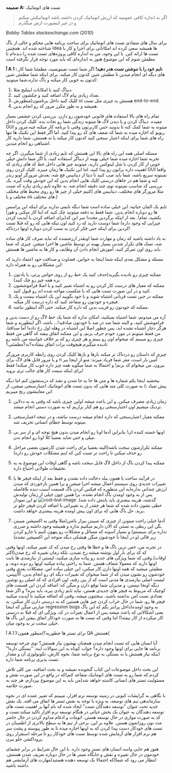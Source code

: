 **ضمیمه A:**
تست های اتوماتیک

> اگر به اندازه کافی عمومیه که ارزش اتوماتیک کردن داشته باشه  اتوماتیکش میکنم و در غیر اینصورت ازش میگذرم
> 
*Bobby Tables stackexchange.com (2010*)

برای سال های متمادی تست های اتوماتیک  برای ساخت برنامه هایی محکم و خالی از باگ شناخته شده اند. همچنین Idea ها همیشه سعی کرده اند امکاناتی برای اجرا و کار با تست ها ارائه کنن.
با این وجود، من به اندازه کافی پروژه‌های تست شده را دیده‌ام تا مطمئن شوم که این موضوع هنوز به اندازه‌ای که باید مورد توجه قرار نگرفته است.

**آ A 1 : تایم خود را با ننوشتن تست هدر دهید!**
اگر شما تست نمینویسید، مطمئنا شما کار های دیگه ای انجام میدین تا مطمئن شین کدتون کار میکنه. برای اینکه شما مطمئن شین کدتون به خوبی کار میکنه و باگ نداره،‌شما میتونید:
1. دیباگ کنید با امکانات اینتلیج مثلا.
2. تعداد زیادی پیام لاگ اضافه کنید و چکشون کنید.
3.  کلیک کنید داخل برنامتون(منظورش ui هستش یه چیزی مثل تست end-to-end.
4. همیشه و به طور مکرر مرور کد رو انجام بدین.

تمام راه های بالا استفاده های قانونی خودشون رو دارن. بررسی کردن چشمی بسیار مفیده. دیباگ کردن و یا دیدن لاگ ها میتونه زندگی شما رو نجات بده. کلیک کردن داخل GUI میتونه به شما کمک کنه تا بدونید حس کاربرتون وقتی با برنامه کار میکنه چیه.مرور و ریویو کد اجازه میده به شما که ضعف های کد رو پیدا کنید. اما اگر فقط این تکنیک ها تنها راه های شما برای اینکه اعتبار سنجی کنید کدتون کار میکنه یا نه هستش، شما دارید کار اشتباهی رو انجام میدین.

مسئله اصلی همه این راه های بالا این هستش که تایم زیادی از شما میگیرن. اگر چه تجربه شما اجازه میده شما خیلی بهینه از دیباگر استفاده کنید، یا اگر شما دانش خیلی خوبی از کار کردن با شل لینوکس دارید، میتونید چیز هایی داخل خط کد های زیادی که اهمیت داره براتون رو پیدا کنید، اما این تکنیک ها زمان میبره. کلیک کردن روی GUI واقعا نمیتونه سریع باشه، شما باید صب کنید تا دیتا از دیتابیس فچ شه، بعدش مرورگر اونو رندر کنه و شما هم در جاهای درستی کلیک هایی انجام بدین که این خودش وقت گیره. یک بررسی کد مناسب نمیتونه توی چند دقیقه انجام شه. به علاوه تایم زیادی نیازه که تست کنیم خیلی از چیز ها رو روی محیط های مختلف( مثلا مرورگر های مختلف، دیتابیس های مختلف و یا os های مختلف.)

تایم یک المان حیاتیه: این خیلی ساده است شما دیگه تایمی ندارید برای اینکه این پراسس ها رو دوباره انجام بدین. شما فقط یه دفعه میتونید چک کنید که اینا کار میکنن و هورا بکشید، تمام!. بعد از اینکه برگردین مجددا سر این کد(برای اضافه کردن یا آپدیت کردن چیزایی که وجود داره) شما دوست دارید که رد کنید اون تیکه هایی که رو که قبلا تست کردین برای اینکه حتی فکر کردن به تست کردن دوباره اونها دردناکه!

به یاد داشته باشید که زمان و مهارت شما اونقدر ارزشمنده که نباید صرف کار های ساده شه، تسک های تکرار شدنی بسیار بهینه تر توسط ماشین ها اجرا میشن. چیزی که شما باید روی اون تمرکز کنید، آموزش انجام دادن آن وظایف و کار ها به ماشین ها هستش.

مسئله و مشکل بعدی اینکه شما اینجا به حواس، قضاوت و صداقت خود اعتماد دارید که این مشکلاتی رو به همراه داره:
1. ممکنه چیزی رو نادیده بگیرید(حذف کنید یک خط رو از روی حواس پرتی، یا یادتون بره همه چیز رو چک کنید)
2. ممکنه که معیار های درست کار کردن رو به اشتباه تعبیر کنید و یا اصلا فراموششون کنید و در این صورت تست هایی که با شکست مواجه شده اند رو قبول کنید.
3. ممکنه در حین تست قربانی اشتباه شوید و با خود بگویید این یک اشتباه نیست و یک فیچره و خودتون رو متقاعد کنید که داره درست کار میکنه.
4. ممکنه که خودتون رو فریب بدین که داره کار میکنه، حتی اگه اینطور نباشه.

آره من میدونم، شما اشتباه نمیکنید، امکان نداره که شما یک خط لاگ رو از دست بدین و فراموشش کنید، و البته شما صد در صد با خودتون صادقید!... باشه، اگر اینطوریه و شما هرگز دچار اشتباه نشده اید، پس چطور اصلا این اشتباه در وهله اول رخ داده! اما صداقتا، من فقط میتونم در مورد خودم حرف بزنم، و این ممکنه اتفاق بیفته که گاهی من فقط چیزی رو میبینم که میخوام اون رو ببینم و هر چیزی رو که بر خلاف خواسته من باشه رو نادیده میگیرم.هیچوقت برات اتفاق نیفتاده؟‌نه؟مطمئنی؟

چیزی که داستان رو دردناک تر میکنه بارها و بارها کلیک کردن روی رابطه کاربری مرورگر و یا مرور فایل های لاگ برای n اٌمین بار است، مغز شما فریاد میزند: منو از اینجا ببر بیرون، من میخوام کد بزنم! و احتمالا به شما میگوید همه چیز داره خوب کار میکنه! فقط برای اینکه سمت کار های جالب تری بروید!

ببخشید اینجا یکم شماره ها و متن ها جا به جا شدن و نشد که درستشون کنم اما دیگه پیش نمیاد :)
به صورت کلی متد هایی که بدون تست های اتوماتیک اعتبارسنجی میشن، از این معایبشون رنج میبریم:
1. زمان زیادی مصرف میکنن، و این باعث میشه اولین چیزی باشه که وقتی به یه ددلاین نزدیک میشیم اون اعتبارسنجی رو هم کنار بزاریم که به صورت دستی انجام میشد.
2. ممکنه معیار اعتبارسنجی که داره انجام میشه درست نباشه، و در نتیجه اعتبارسنجی میتونه توسط خطای انسانی تحریف شه.
3. اونها خسته کننده ان! بنابراین آدما اونا رو انجام میدن بدون هیچ توجه ای و از سر بی میلی و حتی شاید بعضیا کلا اونا رو انجام ندن.
4. ممکنه تکرارشون سخت باشه(البته بعضیا برای راحت شدن کارشون بعضی مراحل رو حذف میکنن تا راحت تر تست کنن که اینم مشکلات خودش رو داره)
5. ممکنه پیدا کردن باگ از داخل لاگ فایل سخت باشه و گاهی اوقات این موضوع به یه تحقیقات طولانی احتیاج داره.
6. در فرآیند ساخت یا همون بیلد دخالت داده نشدن و فقط بعد از اینکه فیچر ها یا تغییرات جدیدی روی سیستم اعمال میشه اجرا میشن و برا همین بازخوردی که میدن ارزش چندانی نداره(به این منظوره که فیکس کردن باگ قسمت آسیب دیده بلافاصله پس از به وجود اومدن باگ انجام نشده، برا همین چون خیلی از زمان تولیدش گذشته، هزینه بیشتری باید بابتش داده شه). 
     ![cost-but-image](https://github.com/farzadafi/Teaching/blob/master/Book/Practical_Unit_Testing_with_JUnit_and_Mockito_2019_Tomek_Kaczanowski/Appendix-A/images/cost-of-bug-fixing.png)
     تو این نمودار خطی نشون داده شده که شما هر چقدر از یه تغییراتی یا اضافه کردن فیچر جلو تر برید، حل باگ هایی که برای اون پیش اومده هزینه بیشتری خواهد داشت.
     
7. آدما خیلی راحت میتونن از چیزی که میبینن بیزار باشن(مثلا وقتی یه اکسپشن میبینن بگن این ربطی به تستی که الان داریم میکنیم نداره و همیشه وجود داشته و ضرری نداره برای سیستم) و بسیار آسونه که مسائل و مشکلات رو پنهون کنیم با جارو کردن زیر قالی (و در اینجا با خودشون میگن هیشکی دیگه متوجه این اکسپشن نشده)

در تجربه من، خفن ترین باگ ها و خطا ها وقتی رخ میدن که کد تغییر میکنه، اونها وقتی که کد برای بار اول نوشته میشه رخ نمیدن، بلکه زمان تغییره که رخ میدن(اکثر اوقات).وقتی که شما  ویژگی های جدید رو پیاده سازی میکنید، لیستی از نیازمندی ها بابت اونها دارید که معمولا شفاف هستن. شما به راحتی پیاده میکنید اونها رو دونه دونه، و مطمئن میشید که همه اونها دارن کار میکنن، این خیلی ساده اس. مشکلات بعدی وقتی خودشون رو نشون میدن که از شما میخوان که تغییرات دیگه ای رو انجام بدین، اُاُاُپپپس، لیست اصلی نیازمندی ها مدتی است که از بین رفته، اون افرادی که کد اصلی رو نوشتن دیگه اونجا نیستن، و مدیران شما توقع دارن و میگن که: اضافه کردن این قسمت های کوچیک که مربوط به فیچر های جدیدی هستن، نباید تایم زیادی ببره، باید ببره؟ و اگر شما تعدادی تست امن نداشته باشید، سختتون میشه، وقتی که اضافه میکنید یا آپدیت میکنید فیچر ها رو، شما در حال خراب کردن چیز هایی هستین که به درستی دارن کار میکنن، به عبارتی میگن که اینجا regression bugs به وجود اومده(داخل پرانتز بگم که این باگ یعنی اشکالاتی که باعث میشه پس از اعمال تغیرات در کد، ویژگی ای که قبلا به درستی کار میکرده از کار بیفته!) اما وقتی که تست ها به صورت خودکار اتفاق بیفتن این باگ ها خیلی سخت تر به وجود میان.

آ A.1.1:برای تستر ها چطوریه؟)منظور همون QA هستش(

آیا انسان هایی که تست انجام میدن همچنان بهشون نیاز هستش؟
توی چرخه توسعه برنامه ها جایی برای اونها وجود داره؟
جواب کوتاه به این سوالات اینه: "بستگی داره!"
اینکه نیاز هستش یا نه بستگی به نوع برنامه شما، نحوه کارش، تکونولوژی آن و مقدار تست پذیری برنامه شما داره.

این بحث داخل موضوعات این کتاب گنجونده نمیشه و یه بحث اضافیه. من کلی تلاش کردم که شما رو به تست های اتوماتیک متقاعد کنم)که در واقع در این صورت نقش و مسئولیت تستر های انسانی کاسته خواهد شد(من باید به این موضوع بپردازم، هر چند به صورت خلاصه.

با نگاهی به گرایشات کنونی در زمینه توسعه نرم افزار، میبینم که تغییر عمده ای در نحوه سازماندهی تیم های توسعه، به ویژه با توجه به نقش تستر ها اتفاق می افته. یک نقش جدید تحت عنوان "توسعه دهندگان تست" ایجاد شده که نام آنها بر اهمیت تست های توسعه دهندگان به عنوان یک بخش حیاتی در هنگام توسعه نرم افزار تاکید میکند.تست و کد به صورت موازی در حال توسعه هستن. اتومات و ادغام مداوم کردن در حال حاضر مث نون روزانمون هستن. علاوه بر این، برخی از تیم ها به سطح بالاتری از اطمینان در تست های خودکار دست پیدا کردن که به اونها اجازه میده تا به طور پیوسته و پشت سر هم نرم افزار های آزمایش شده توسط تست های خودکار رو تا مرحله استقرار روی پروداکشن جلو ببرن.

هنوز هم جایی واسه انسان های تستر وجود داره. با این حال شرایط در برابر چشمای خودمون در حال تغییره و نقش و جایگاه تستر ها در حال دوباره تعریف شدن هستش. انتظار می رود که شما)که احتمالا یک توسعه دهنده هستید(مهارت های آزمایشی هم داشته باشید.